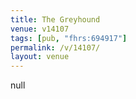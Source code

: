 ```yaml
---
title: The Greyhound
venue: v14107
tags: [pub, "fhrs:694917"]
permalink: /v/14107/
layout: venue
---
```

null
